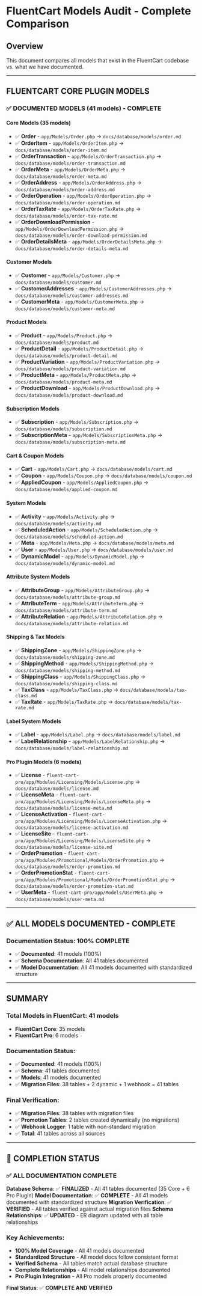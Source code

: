 # FluentCart Models Audit - Complete Comparison

## Overview
This document compares all models that exist in the FluentCart codebase vs. what we have documented.

---

## **FLUENTCART CORE PLUGIN MODELS**

### ✅ **DOCUMENTED MODELS (41 models) - COMPLETE**

#### Core Models (35 models)
- ✅ **Order** - `app/Models/Order.php` → `docs/database/models/order.md`
- ✅ **OrderItem** - `app/Models/OrderItem.php` → `docs/database/models/order-item.md`
- ✅ **OrderTransaction** - `app/Models/OrderTransaction.php` → `docs/database/models/order-transaction.md`
- ✅ **OrderMeta** - `app/Models/OrderMeta.php` → `docs/database/models/order-meta.md`
- ✅ **OrderAddress** - `app/Models/OrderAddress.php` → `docs/database/models/order-address.md`
- ✅ **OrderOperation** - `app/Models/OrderOperation.php` → `docs/database/models/order-operation.md`
- ✅ **OrderTaxRate** - `app/Models/OrderTaxRate.php` → `docs/database/models/order-tax-rate.md`
- ✅ **OrderDownloadPermission** - `app/Models/OrderDownloadPermission.php` → `docs/database/models/order-download-permission.md`
- ✅ **OrderDetailsMeta** - `app/Models/OrderDetailsMeta.php` → `docs/database/models/order-details-meta.md`

#### Customer Models
- ✅ **Customer** - `app/Models/Customer.php` → `docs/database/models/customer.md`
- ✅ **CustomerAddresses** - `app/Models/CustomerAddresses.php` → `docs/database/models/customer-addresses.md`
- ✅ **CustomerMeta** - `app/Models/CustomerMeta.php` → `docs/database/models/customer-meta.md`

#### Product Models
- ✅ **Product** - `app/Models/Product.php` → `docs/database/models/product.md`
- ✅ **ProductDetail** - `app/Models/ProductDetail.php` → `docs/database/models/product-detail.md`
- ✅ **ProductVariation** - `app/Models/ProductVariation.php` → `docs/database/models/product-variation.md`
- ✅ **ProductMeta** - `app/Models/ProductMeta.php` → `docs/database/models/product-meta.md`
- ✅ **ProductDownload** - `app/Models/ProductDownload.php` → `docs/database/models/product-download.md`

#### Subscription Models
- ✅ **Subscription** - `app/Models/Subscription.php` → `docs/database/models/subscription.md`
- ✅ **SubscriptionMeta** - `app/Models/SubscriptionMeta.php` → `docs/database/models/subscription-meta.md`

#### Cart & Coupon Models
- ✅ **Cart** - `app/Models/Cart.php` → `docs/database/models/cart.md`
- ✅ **Coupon** - `app/Models/Coupon.php` → `docs/database/models/coupon.md`
- ✅ **AppliedCoupon** - `app/Models/AppliedCoupon.php` → `docs/database/models/applied-coupon.md`

#### System Models
- ✅ **Activity** - `app/Models/Activity.php` → `docs/database/models/activity.md`
- ✅ **ScheduledAction** - `app/Models/ScheduledAction.php` → `docs/database/models/scheduled-action.md`
- ✅ **Meta** - `app/Models/Meta.php` → `docs/database/models/meta.md`
- ✅ **User** - `app/Models/User.php` → `docs/database/models/user.md`
- ✅ **DynamicModel** - `app/Models/DynamicModel.php` → `docs/database/models/dynamic-model.md`

#### Attribute System Models
- ✅ **AttributeGroup** - `app/Models/AttributeGroup.php` → `docs/database/models/attribute-group.md`
- ✅ **AttributeTerm** - `app/Models/AttributeTerm.php` → `docs/database/models/attribute-term.md`
- ✅ **AttributeRelation** - `app/Models/AttributeRelation.php` → `docs/database/models/attribute-relation.md`

#### Shipping & Tax Models
- ✅ **ShippingZone** - `app/Models/ShippingZone.php` → `docs/database/models/shipping-zone.md`
- ✅ **ShippingMethod** - `app/Models/ShippingMethod.php` → `docs/database/models/shipping-method.md`
- ✅ **ShippingClass** - `app/Models/ShippingClass.php` → `docs/database/models/shipping-class.md`
- ✅ **TaxClass** - `app/Models/TaxClass.php` → `docs/database/models/tax-class.md`
- ✅ **TaxRate** - `app/Models/TaxRate.php` → `docs/database/models/tax-rate.md`

#### Label System Models
- ✅ **Label** - `app/Models/Label.php` → `docs/database/models/label.md`
- ✅ **LabelRelationship** - `app/Models/LabelRelationship.php` → `docs/database/models/label-relationship.md`

#### Pro Plugin Models (6 models)
- ✅ **License** - `fluent-cart-pro/app/Modules/Licensing/Models/License.php` → `docs/database/models/license.md`
- ✅ **LicenseMeta** - `fluent-cart-pro/app/Modules/Licensing/Models/LicenseMeta.php` → `docs/database/models/license-meta.md`
- ✅ **LicenseActivation** - `fluent-cart-pro/app/Modules/Licensing/Models/LicenseActivation.php` → `docs/database/models/license-activation.md`
- ✅ **LicenseSite** - `fluent-cart-pro/app/Modules/Licensing/Models/LicenseSite.php` → `docs/database/models/license-site.md`
- ✅ **OrderPromotion** - `fluent-cart-pro/app/Modules/Promotional/Models/OrderPromotion.php` → `docs/database/models/order-promotion.md`
- ✅ **OrderPromotionStat** - `fluent-cart-pro/app/Modules/Promotional/Models/OrderPromotionStat.php` → `docs/database/models/order-promotion-stat.md`
- ✅ **UserMeta** - `fluent-cart-pro/app/Models/UserMeta.php` → `docs/database/models/user-meta.md`

---

## **✅ ALL MODELS DOCUMENTED - COMPLETE**

### **Documentation Status: 100% COMPLETE**
- ✅ **Documented**: 41 models (100%)
- ✅ **Schema Documentation**: All 41 tables documented
- ✅ **Model Documentation**: All 41 models documented with standardized structure

---

## **SUMMARY**

### **Total Models in FluentCart: 41 models**
- **FluentCart Core**: 35 models
- **FluentCart Pro**: 6 models

### **Documentation Status:**
- ✅ **Documented**: 41 models (100%)
- ✅ **Schema**: 41 tables documented
- ✅ **Models**: 41 models documented
- ✅ **Migration Files**: 38 tables + 2 dynamic + 1 webhook = 41 tables

### **Final Verification:**
- ✅ **Migration Files**: 38 tables with migration files
- ✅ **Promotion Tables**: 2 tables created dynamically (no migrations)
- ✅ **Webhook Logger**: 1 table with non-standard migration
- ✅ **Total**: 41 tables across all sources

---

## **🎉 COMPLETION STATUS**

### **✅ ALL DOCUMENTATION COMPLETE**

**Database Schema**: ✅ **FINALIZED** - All 41 tables documented (35 Core + 6 Pro Plugin)
**Model Documentation**: ✅ **COMPLETE** - All 41 models documented with standardized structure
**Migration Verification**: ✅ **VERIFIED** - All tables verified against actual migration files
**Schema Relationships**: ✅ **UPDATED** - ER diagram updated with all table relationships

### **Key Achievements:**
- **100% Model Coverage** - All 41 models documented
- **Standardized Structure** - All model docs follow consistent format
- **Verified Schema** - All tables match actual database structure
- **Complete Relationships** - All model relationships documented
- **Pro Plugin Integration** - All Pro models properly documented

**Final Status**: ✅ **COMPLETE AND VERIFIED**
